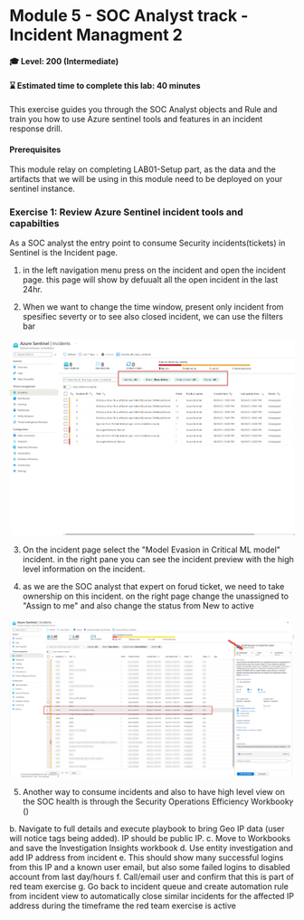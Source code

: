 # Module 5 - SOC Analyst track - Incident Managment 2 

#### 🎓 Level: 200 (Intermediate)
#### ⌛ Estimated time to complete this lab: 40 minutes

This exercise guides you through the SOC Analyst objects and Rule and train you how to use Azure sentinel tools and features in an incident response drill.

#### Prerequisites

This module relay on completing LAB01-Setup part, as the data and the artifacts that we will be using in this module need to be deployed on your sentinel instance.

### Exercise 1: Review Azure Sentinel incident tools and capabilties

As a SOC analyst the entry point to consume Security incidents(tickets) in Sentinel is the Incident page.

1.	in the left navigation menu press on the incident and open the incident page.
this page will show by defuualt all the open incident in the last 24hr.

2. When we want to change the time window, present only incident from spesifiec severty or to see also closed incident, we can use the filters bar


![Select Microsoft incident creation rule](../Images/m5-incident-filter.gif?raw=true)

3. On the incident page select the "Model Evasion in Critical ML model" incident.
in the right pane you can see the incident preview with the high level information on the incident. 

4. as we are the SOC analyst that expert on forud ticket, we need to take ownership on this incident.
on the right page change the unassigned to "Assign to me" and also change the status from New to active 
 
![Select Microsoft incident creation rule](../Images/m5-assigen_ticket.gif?raw=true)

5. Another way to consume incidents and also to have high level view on the SOC health is through the Security Operations Efficiency Workbookץ ()

b.	Navigate to full details and execute playbook to bring Geo IP data (user will notice tags being added). IP should be public IP.
c.	Move to Workbooks and save the Investigation Insights workbook 
d.	Use entity investigation and add IP address from incident
e.	This should show many successful logins from this IP and a known user email, but also some failed logins to disabled account from last day/hours 
f.	Call/email user and confirm that this is part of red team exercise
g.	Go back to incident queue and create automation rule from incident view to automatically close similar incidents for the affected IP address during the timeframe the red team exercise is active

